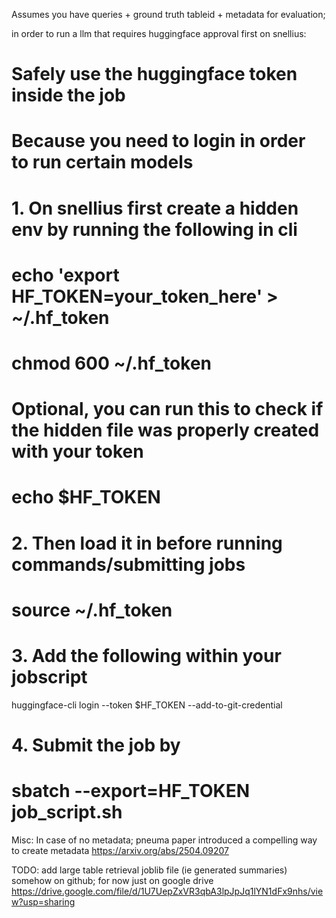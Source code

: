 Assumes you have queries + ground truth tableid + metadata for evaluation;

in order to run a llm that requires huggingface approval first on snellius:

# Safely use the huggingface token inside the job
# Because you need to login in order to run certain models
# 1. On snellius first create a hidden env by running the following in cli
# echo 'export HF_TOKEN=your_token_here' > ~/.hf_token
# chmod 600 ~/.hf_token
# Optional, you can run this to check if the hidden file was properly created with your token
# echo $HF_TOKEN 
# 2. Then load it in before running commands/submitting jobs
# source ~/.hf_token
# 3. Add the following within your jobscript
huggingface-cli login --token $HF_TOKEN --add-to-git-credential
# 4. Submit the job by
# sbatch --export=HF_TOKEN job_script.sh

Misc:
In case of no metadata; pneuma paper introduced a compelling way to create metadata https://arxiv.org/abs/2504.09207

TODO: add large table retrieval joblib file (ie generated summaries) somehow on github; for now just on google drive https://drive.google.com/file/d/1U7UepZxVR3qbA3lpJpJq1lYN1dFx9nhs/view?usp=sharing
